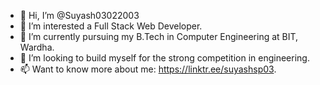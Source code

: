 - 👋 Hi, I’m @Suyash03022003
- 👀 I’m interested a Full Stack Web Developer.
- 🌱 I’m currently pursuing my B.Tech in Computer Engineering at BIT, Wardha.
- 💞️ I’m looking to build myself for the strong competition in engineering.
- 📫 Want to know more about me: https://linktr.ee/suyashsp03.

<!---
Suyash03022003/Suyash03022003 is a ✨ special ✨ repository because its `README.md` (this file) appears on your GitHub profile.
You can click the Preview link to take a look at your changes.
--->
